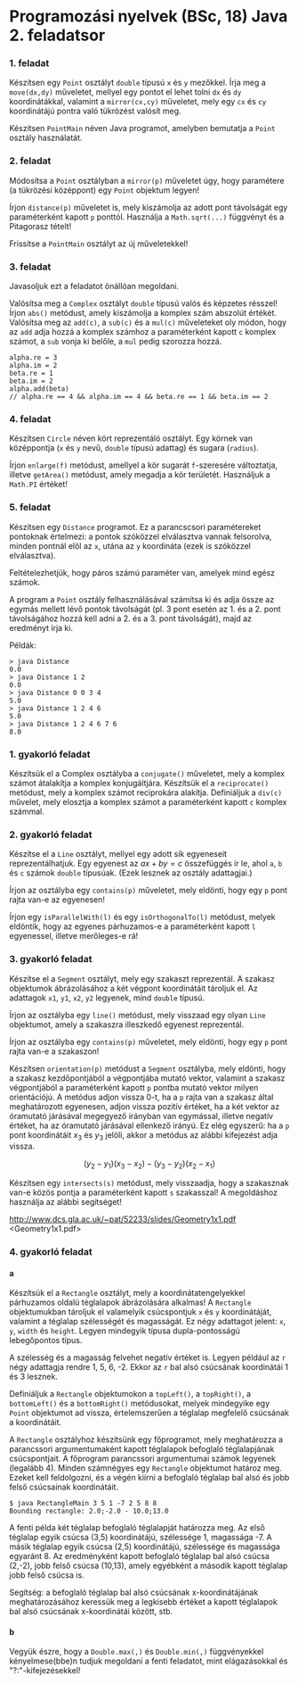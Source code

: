 # Programozási nyelvek (BSc, 18) Java 2. feladatsor



### 1. feladat

Készítsen egy `Point` osztályt `double` típusú `x` és `y` mezőkkel.
Írja meg a `move(dx,dy)` műveletet, mellyel egy pontot el lehet tolni `dx`
és `dy` koordinátákkal, valamint a `mirror(cx,cy)` műveletet, mely egy
`cx` és `cy` koordinátájú pontra való tükrözést valósít meg.

Készítsen `PointMain` néven Java programot, amelyben bemutatja a
`Point` osztály használatát.

### 2. feladat

Módosítsa a `Point` osztályban a `mirror(p)` műveletet úgy, hogy paramétere
(a tükrözési középpont) egy `Point` objektum legyen!

Írjon `distance(p)` műveletet is, mely kiszámolja az adott pont távolságát
egy paraméterként kapott `p` ponttól. Használja a `Math.sqrt(...)`
függvényt és a Pitagorasz tételt!

Frissítse a `PointMain` osztályt az új műveletekkel!

### 3. feladat

Javasoljuk ezt a feladatot önállóan megoldani.

Valósítsa meg a `Complex` osztályt `double` típusú valós és képzetes
résszel! Írjon `abs()` metódust, amely kiszámolja a komplex szám abszolút
értékét. Valósítsa meg az `add(c)`, a `sub(c)` és a `mul(c)` műveleteket
oly módon, hogy az `add` adja hozzá a komplex számhoz a paraméterként
kapott `c` komplex számot, a `sub` vonja ki belőle, a `mul` pedig
szorozza hozzá.

~~~{.java}
alpha.re = 3
alpha.im = 2
beta.re = 1
beta.im = 2
alpha.add(beta)
// alpha.re == 4 && alpha.im == 4 && beta.re == 1 && beta.im == 2
~~~

### 4. feladat

Készítsen `Circle` néven kört reprezentáló osztályt. Egy körnek van
középpontja (`x` és `y` nevű, `double` típusú adattag) és sugara (`radius`).

Írjon `enlarge(f)` metódust, amellyel a kör sugarát `f`-szeresére
változtatja, illetve `getArea()`  metódust, amely megadja a kör
területét. Használjuk a `Math.PI` értéket!

### 5. feladat

Készítsen egy `Distance` programot. Ez a parancscsori paramétereket
pontoknak értelmezi: a pontok szóközzel elválasztva vannak felsorolva,
minden pontnál elöl az `x`, utána az `y` koordináta (ezek is szóközzel
elválasztva).

Feltételezhetjük, hogy páros számú paraméter van, amelyek mind egész számok.

A program a `Point` osztály felhasználásával számítsa ki és adja össze az
egymás mellett lévő pontok távolságát (pl. 3 pont esetén az 1. és a 2.
pont távolságához hozzá kell adni a 2. és a 3. pont távolságát), majd
az eredményt írja ki.

Példák:

~~~
> java Distance
0.0
> java Distance 1 2
0.0
> java Distance 0 0 3 4
5.0
> java Distance 1 2 4 6
5.0
> java Distance 1 2 4 6 7 6
8.0
~~~

### 1. gyakorló feladat

Készítsük el a Complex osztályba a `conjugate()` műveletet, mely a
komplex számot átalakítja a komplex konjugáltjára. Készítsük el a
`reciprocate()` metódust, mely a komplex számot reciprokára alakítja.
Definiáljuk a `div(c)` művelet, mely elosztja a komplex számot a
paraméterként kapott `c` komplex számmal.

### 2. gyakorló feladat

Készítse el a `Line` osztályt, mellyel egy adott sík egyeneseit
reprezentálhatjuk. Egy egyenest az $ax + by = c$ összefüggés ír
le, ahol `a`, `b` és `c` számok `double` típusúak. (Ezek lesznek
az osztály adattagjai.)

Írjon az osztályba egy `contains(p)` műveletet, mely eldönti,
hogy egy `p` pont rajta van-e az egyenesen!

Írjon egy `isParallelWith(l)` és egy `isOrthogonalTo(l)` metódust,
melyek eldöntik, hogy az egyenes párhuzamos-e a paraméterként kapott
`l` egyenessel, illetve merőleges-e rá!

### 3. gyakorló feladat

Készítse el a `Segment` osztályt, mely egy szakaszt reprezentál.
A szakasz objektumok ábrázolásához a két végpont koordinátáit tároljuk
el. Az adattagok `x1`, `y1`, `x2`, `y2` legyenek, mind `double`
típusú.

Írjon az osztályba egy `line()` metódust, mely visszaad egy olyan
`Line` objektumot, amely a szakaszra illeszkedő egyenest reprezentál.

Írjon az osztályba egy `contains(p)` műveletet, mely eldönti,
hogy egy `p` pont rajta van-e a szakaszon!

Készítsen `orientation(p)` metódust a `Segment` osztályba, mely
eldönti, hogy a szakasz kezdőpontjából a végpontjába mutató vektor,
valamint a szakasz végpontjából a paraméterként kapott `p` pontba
mutató vektor milyen orientációjú. A metódus adjon vissza 0-t, ha
a `p` rajta van a szakasz által meghatározott egyenesen, adjon vissza
pozitív értéket, ha a két vektor az óramutató járásával megegyező irányban
van egymással, illetve negatív értéket, ha az óramutató járásával
ellenkező irányú. Ez elég egyszerű: ha a `p` pont koordinátáit $x_3$ és
$y_3$ jelöli, akkor a metódus az alábbi kifejezést adja vissza.

$$(y_2 - y_1)(x_3 - x_2) - (y_3 - y_2)(x_2 - x_1)$$

Készítsen egy `intersects(s)` metódust, mely visszaadja, hogy a
szakasznak van-e közös pontja a paraméterként kapott `s` szakasszal!
A megoldáshoz használja az alábbi segítséget!

<http://www.dcs.gla.ac.uk/~pat/52233/slides/Geometry1x1.pdf>  
<Geometry1x1.pdf>

### 4. gyakorló feladat

#### a

Készítsük el a `Rectangle` osztályt, mely a koordinátatengelyekkel párhuzamos oldalú téglalapok
ábrázolására alkalmas! A `Rectangle` objektumukban tároljuk el valamelyik csúcspontjuk `x` és
`y` koordinátáját, valamint a téglalap szélességét és magasságát. Ez négy adattagot jelent:
`x`, `y`, `width` és `height`. Legyen mindegyik típusa dupla-pontosságú lebegőpontos típus.

A szélesség és a magasság felvehet negatív értéket is. Legyen például az `r` négy adattagja
rendre 1, 5, 6, -2. Ekkor az `r` bal alsó csúcsának koordinátái 1 és 3 lesznek.

Definiáljuk a `Rectangle` objektumokon a `topLeft()`, a `topRight()`, a `bottomLeft()` és a
`bottomRight()` metódusokat, melyek mindegyike egy `Point` objektumot ad vissza, értelemszerűen
a téglalap megfelelő csúcsának a koordinátáit.

A `Rectangle` osztályhoz készítsünk egy főprogramot, mely meghatározza a parancssori argumentumaként
kapott téglalapok befoglaló téglalapjának csúcspontjait. A főprogram parancssori argumentumai számok
legyenek (legalább 4). Minden számnégyes egy `Rectangle` objektumot határoz meg. Ezeket kell
feldolgozni, és a végén kiírni a befoglaló téglalap bal alsó és jobb felső csúcsainak koordinátáit.

~~~
$ java RectangleMain 3 5 1 -7 2 5 8 8
Bounding rectangle: 2.0;-2.0 - 10.0;13.0
~~~

A fenti példa két téglalap befoglaló téglalapját határozza meg. Az első téglalap egyik csúcsa (3,5)
koordinátájú, szélessége 1, magassága -7. A másik téglalap egyik csúcsa (2,5) koordinátájú, szélessége
és magassága egyaránt 8. Az eredményként kapott befoglaló téglalap bal alsó csúcsa (2,-2), jobb felső
csúcsa (10,13), amely egyébként a második kapott téglalap jobb felső csúcsa is.

Segítség: a befoglaló téglalap bal alsó csúcsának x-koordinátájának meghatározásához keressük meg a
legkisebb értéket a kapott téglalapok bal alsó csúcsának x-koordinátái között, stb.

#### b

Vegyük észre, hogy a `Double.max(,)` és `Double.min(,)` függvényekkel kényelmese(bbe)n tudjuk megoldani
a fenti feladatot, mint elágazásokkal és "?:"-kifejezésekkel!



